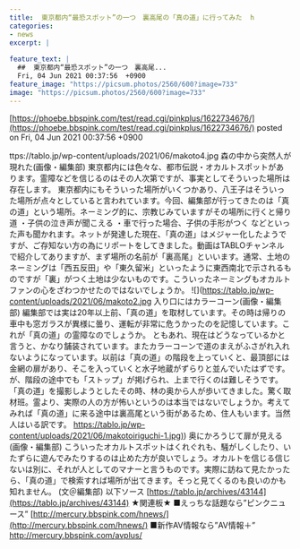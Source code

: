 ```yaml
---
title:  東京都内“最恐スポット”の一つ　裏高尾の「真の道」に行ってみた  h 	
categories:
- news
excerpt: |
  
feature_text: |
  ##  東京都内“最恐スポット”の一つ　裏高尾...
  Fri, 04 Jun 2021 00:37:56  +0900
feature_image: "https://picsum.photos/2560/600?image=733"
image: "https://picsum.photos/2560/600?image=733"
---
```


[https://phoebe.bbspink.com/test/read.cgi/pinkplus/1622734676/](https://phoebe.bbspink.com/test/read.cgi/pinkplus/1622734676/)
posted on Fri, 04 Jun 2021 00:37:56  +0900

<!--more-->

ttps://tablo.jp/wp-content/uploads/2021/06/makoto4.jpg 森の中から突然人が現れた(画像・編集部) 東京都内には色々な、都市伝説・オカルトスポットがあります。霊障などを信じるのはその人次第ですが、事実としてそういった場所は存在します。 東京都内にもそういった場所がいくつかあり、八王子はそういった場所が点々としていると言われています。今回、編集部が行ってきたのは「真の道」という場所。ネーミング的に、宗教じみていますがその場所に行くと帰り道 ・子供の泣き声が聞こえる ・車で行った場合、子供の手形がつく などといった声も聞かれます。ネットが発達した現在、「真の道」はメジャー化したようですが、ご存知ない方の為にリポートをしてきました。動画はTABLOチャンネルで紹介してありますが、まず場所の名前が「裏高尾」といいます。通常、土地のネーミングは「西五反田」や「東久留米」といったように東西南北で示されるものですが「裏」がつく土地は少ないものです。こういったネーミングもオカルトファンの心をざわつかせたのではないでしょうか。 ![](https://tablo.jp/wp-content/uploads/2021/06/makoto2.jpg 入り口にはカラーコーン(画像・編集部) 編集部では実は20年以上前、「真の道」を取材しています。その時は帰りの車中も窓ガラスが異様に曇り、運転が非常に危うかったのを記憶しています。これが「真の道」の霊障なのでしょうか。 ともあれ、現在はどうなっているかと言うと、かなり舗装されています。またカラーコーンで道のまえがふさがれ入れないようになっています。以前は「真の道」の階段を上っていくと、最頂部には金網の扉があり、そこを入っていくと水子地蔵がずらりと並んでいたはずです。 が、階段の途中でも「ストップ」が掲げられ、上まで行くのは難しそうです。「真の道」を撮影しようとしたその時、林の奥から人が歩いてきました。驚く取材班。霊より、実際の人の方が怖いというのは本当ではないでしょうか。考えてみれば「真の道」に来る途中は裏高尾という街があるため、住人もいます。当然人はいる訳です。 [https://tablo.jp/wp-content/uploads/2021/06/makotoiriguchi-1.jpg)](https://tablo.jp/wp-content/uploads/2021/06/makotoiriguchi-1.jpg)) 奥にかろうじて扉が見える(画像・編集部) こういったオカルトスポットはくれぐれも、騒がしくしたり、いたずらに遊んでみたりするのは止めた方が良いでしょう。オカルトを信じる信じないは別に、それが人としてのマナーと言うものです。実際に訪ねて見たかったら、「真の道」で検索すれば場所が出てきます。そっと見てくるのも良いのかも知れません。 (文＠編集部) 以下ソース [https://tablo.jp/archives/43144](https://tablo.jp/archives/43144) ★関連板★ ■えっちな話題なら”ピンクニュース” [http://mercury.bbspink.com/hnews/](http://mercury.bbspink.com/hnews/) ■新作AV情報なら”AV情報＋” http://mercury.bbspink.com/avplus/
